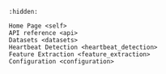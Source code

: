 ```{toctree}
   :hidden:

   Home Page <self>
   API reference <api>
   Datasets <datasets>
   Heartbeat Detection <heartbeat_detection>
   Feature Extraction <feature_extraction>
   Configuration <configuration>
```

```{include} ../../README.md
```
